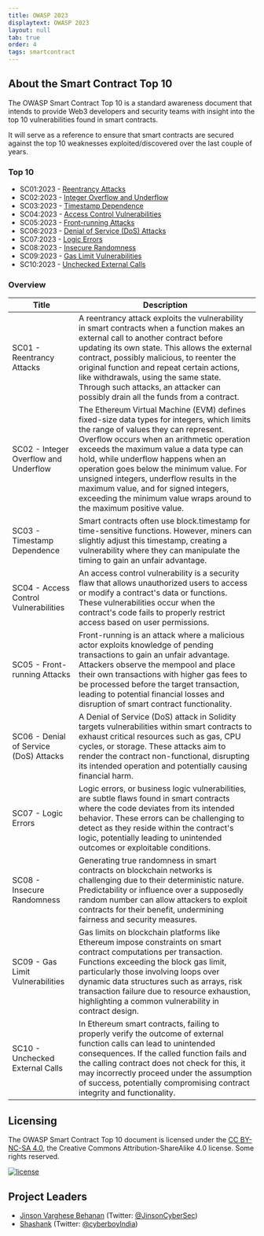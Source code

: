 ```yaml
---
title: OWASP 2023
displaytext: OWASP 2023
layout: null
tab: true
order: 4
tags: smartcontract
---
```


## About the Smart Contract Top 10

The OWASP Smart Contract Top 10 is a standard awareness document that intends to provide Web3 developers and security teams with insight into the top 10 vulnerabilities found in smart contracts. 

It will serve as a reference to ensure that smart contracts are secured against the top 10 weaknesses exploited/discovered over the last couple of years.

### Top 10

* SC01:2023 - [Reentrancy Attacks](2023/en/src/SC01-reentrancy-attacks.md)
* SC02:2023 - [Integer Overflow and Underflow](2023/en/src/SC02-integer-overflow-underflow.md)
* SC03:2023 - [Timestamp Dependence](2023/en/src/SC03-timestamp-dependence.md)
* SC04:2023 - [Access Control Vulnerabilities](2023/en/src/SC04-access-control-vulnerabilities.md)
* SC05:2023 - [Front-running Attacks](2023/en/src/SC05-front-running-attacks.md)
* SC06:2023 - [Denial of Service (DoS) Attacks](2023/en/src/SC06-denial-of-service-attacks.md)
* SC07:2023 - [Logic Errors](2023/en/src/SC07-logic-errors.md)
* SC08:2023 - [Insecure Randomness](2023/en/src/SC08-insecure-randomness.md)
* SC09:2023 - [Gas Limit Vulnerabilities](2023/en/src/SC09-gas-limit-vulnerabilities.md)
* SC10:2023 - [Unchecked External Calls](2023/en/src/SC10-unchecked-external-calls.md)

### Overview

| Title | Description |
| -- | -- |
| SC01 - Reentrancy Attacks | A reentrancy attack exploits the vulnerability in smart contracts when a function makes an external call to another contract before updating its own state. This allows the external contract, possibly malicious, to reenter the original function and repeat certain actions, like withdrawals, using the same state. Through such attacks, an attacker can possibly drain all the funds from a contract. |
| SC02 - Integer Overflow and Underflow | The Ethereum Virtual Machine (EVM) defines fixed-size data types for integers, which limits the range of values they can represent. Overflow occurs when an arithmetic operation exceeds the maximum value a data type can hold, while underflow happens when an operation goes below the minimum value. For unsigned integers, underflow results in the maximum value, and for signed integers, exceeding the minimum value wraps around to the maximum positive value. |
| SC03 - Timestamp Dependence | Smart contracts often use block.timestamp for time-sensitive functions. However, miners can slightly adjust this timestamp, creating a vulnerability where they can manipulate the timing to gain an unfair advantage. |
| SC04 - Access Control Vulnerabilities | An access control vulnerability is a security flaw that allows unauthorized users to access or modify a contract's data or functions. These vulnerabilities occur when the contract's code fails to properly restrict access based on user permissions. |
| SC05 - Front-running Attacks | Front-running is an attack where a malicious actor exploits knowledge of pending transactions to gain an unfair advantage. Attackers observe the mempool and place their own transactions with higher gas fees to be processed before the target transaction, leading to potential financial losses and disruption of smart contract functionality. |
| SC06 - Denial of Service (DoS) Attacks | A Denial of Service (DoS) attack in Solidity targets vulnerabilities within smart contracts to exhaust critical resources such as gas, CPU cycles, or storage. These attacks aim to render the contract non-functional, disrupting its intended operation and potentially causing financial harm. |
| SC07 - Logic Errors | Logic errors, or business logic vulnerabilities, are subtle flaws found in smart contracts where the code deviates from its intended behavior. These errors can be challenging to detect as they reside within the contract's logic, potentially leading to unintended outcomes or exploitable conditions. |
| SC08 - Insecure Randomness | Generating true randomness in smart contracts on blockchain networks is challenging due to their deterministic nature. Predictability or influence over a supposedly random number can allow attackers to exploit contracts for their benefit, undermining fairness and security measures. |
| SC09 - Gas Limit Vulnerabilities | Gas limits on blockchain platforms like Ethereum impose constraints on smart contract computations per transaction. Functions exceeding the block gas limit, particularly those involving loops over dynamic data structures such as arrays, risk transaction failure due to resource exhaustion, highlighting a common vulnerability in contract design. |
| SC10 - Unchecked External Calls | In Ethereum smart contracts, failing to properly verify the outcome of external function calls can lead to unintended consequences. If the called function fails and the calling contract does not check for this, it may incorrectly proceed under the assumption of success, potentially compromising contract integrity and functionality. |

## Licensing
The OWASP Smart Contract Top 10 document is licensed under the [CC BY-NC-SA 4.0](https://creativecommons.org/licenses/by-nc-sa/4.0/), the Creative Commons
Attribution-ShareAlike 4.0 license. Some rights reserved.

[![license](https://mirrors.creativecommons.org/presskit/buttons/88x31/svg/by-nc-sa.svg)](https://github.com/OWASP/www-project-smart-contract-top-10/blob/8083e976d6d18013dce2d5e6e62f98e632151a09/LICENSE.md)


## Project Leaders
- [Jinson Varghese Behanan](mailto:jinson@owasp.org) (Twitter: [@JinsonCyberSec](https://x.com/JinsonCyberSec))
- [Shashank](mailto:shashank@credshields.com) (Twitter: [@cyberboyIndia](https://x.com/cyberboyIndia))
